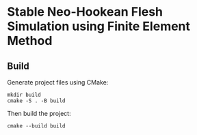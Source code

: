 # Stable Neo-Hookean Flesh Simulation using Finite Element Method

## Build

Generate project files using CMake:

    mkdir build
    cmake -S . -B build

Then build the project:

    cmake --build build
